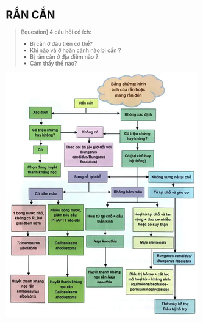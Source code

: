 # RẮN CẮN


> [!question] 4 câu hỏi có ích:
> - Bị cắn ở đâu trên cơ thể?
> - Khi nào và ở hoàn cảnh nào bị cắn ?
> - Bị rắn cắn ở địa điểm nào ?
> - Cảm thấy thế nào?

![RẮN CẮN-20240607151903301.webp](../200%20FILES/201%20Image/R%E1%BA%AEN%20C%E1%BA%AEN-20240607151903301.webp)